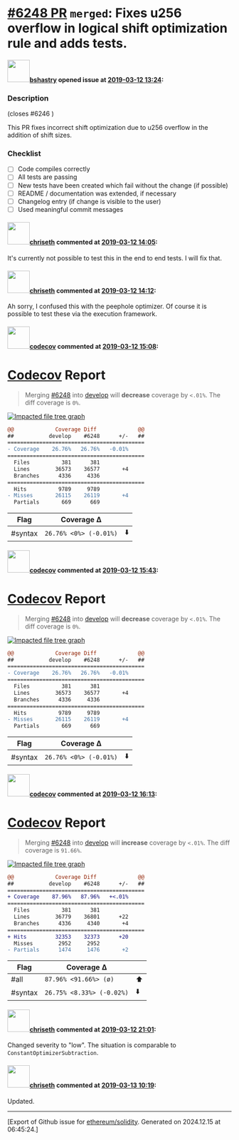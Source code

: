 # [\#6248 PR](https://github.com/ethereum/solidity/pull/6248) `merged`: Fixes u256 overflow in logical shift optimization rule and adds tests.

#### <img src="https://avatars.githubusercontent.com/u/2388185?v=4" width="50">[bshastry](https://github.com/bshastry) opened issue at [2019-03-12 13:24](https://github.com/ethereum/solidity/pull/6248):

### Description

(closes #6246 )

This PR fixes incorrect shift optimization due to u256 overflow in the addition of shift sizes.

### Checklist
- [ ] Code compiles correctly
- [ ] All tests are passing
- [ ] New tests have been created which fail without the change (if possible)
- [ ] README / documentation was extended, if necessary
- [ ] Changelog entry (if change is visible to the user)
- [ ] Used meaningful commit messages

#### <img src="https://avatars.githubusercontent.com/u/9073706?v=4" width="50">[chriseth](https://github.com/chriseth) commented at [2019-03-12 14:05](https://github.com/ethereum/solidity/pull/6248#issuecomment-472014828):

It's currently not possible to test this in the end to end tests. I will fix that.

#### <img src="https://avatars.githubusercontent.com/u/9073706?v=4" width="50">[chriseth](https://github.com/chriseth) commented at [2019-03-12 14:12](https://github.com/ethereum/solidity/pull/6248#issuecomment-472017305):

Ah sorry, I confused this with the peephole optimizer. Of course it is possible to test these via the execution framework.

#### <img src="https://avatars.githubusercontent.com/in/254?v=4" width="50">[codecov](https://github.com/apps/codecov) commented at [2019-03-12 15:08](https://github.com/ethereum/solidity/pull/6248#issuecomment-472040739):

# [Codecov](https://codecov.io/gh/ethereum/solidity/pull/6248?src=pr&el=h1) Report
> Merging [#6248](https://codecov.io/gh/ethereum/solidity/pull/6248?src=pr&el=desc) into [develop](https://codecov.io/gh/ethereum/solidity/commit/cfefa2c1d1ff68ded8124e5115a2228496788514?src=pr&el=desc) will **decrease** coverage by `<.01%`.
> The diff coverage is `0%`.

[![Impacted file tree graph](https://codecov.io/gh/ethereum/solidity/pull/6248/graphs/tree.svg?width=650&token=87PGzVEwU0&height=150&src=pr)](https://codecov.io/gh/ethereum/solidity/pull/6248?src=pr&el=tree)

```diff
@@             Coverage Diff             @@
##           develop    #6248      +/-   ##
===========================================
- Coverage    26.76%   26.76%   -0.01%     
===========================================
  Files          381      381              
  Lines        36573    36577       +4     
  Branches      4336     4336              
===========================================
  Hits          9789     9789              
- Misses       26115    26119       +4     
  Partials       669      669
```

| Flag | Coverage Δ | |
|---|---|---|
| #syntax | `26.76% <0%> (-0.01%)` | :arrow_down: |

#### <img src="https://avatars.githubusercontent.com/in/254?v=4" width="50">[codecov](https://github.com/apps/codecov) commented at [2019-03-12 15:43](https://github.com/ethereum/solidity/pull/6248#issuecomment-472055073):

# [Codecov](https://codecov.io/gh/ethereum/solidity/pull/6248?src=pr&el=h1) Report
> Merging [#6248](https://codecov.io/gh/ethereum/solidity/pull/6248?src=pr&el=desc) into [develop](https://codecov.io/gh/ethereum/solidity/commit/cfefa2c1d1ff68ded8124e5115a2228496788514?src=pr&el=desc) will **decrease** coverage by `<.01%`.
> The diff coverage is `0%`.

[![Impacted file tree graph](https://codecov.io/gh/ethereum/solidity/pull/6248/graphs/tree.svg?width=650&token=87PGzVEwU0&height=150&src=pr)](https://codecov.io/gh/ethereum/solidity/pull/6248?src=pr&el=tree)

```diff
@@             Coverage Diff             @@
##           develop    #6248      +/-   ##
===========================================
- Coverage    26.76%   26.76%   -0.01%     
===========================================
  Files          381      381              
  Lines        36573    36577       +4     
  Branches      4336     4336              
===========================================
  Hits          9789     9789              
- Misses       26115    26119       +4     
  Partials       669      669
```

| Flag | Coverage Δ | |
|---|---|---|
| #syntax | `26.76% <0%> (-0.01%)` | :arrow_down: |

#### <img src="https://avatars.githubusercontent.com/in/254?v=4" width="50">[codecov](https://github.com/apps/codecov) commented at [2019-03-12 16:13](https://github.com/ethereum/solidity/pull/6248#issuecomment-472068503):

# [Codecov](https://codecov.io/gh/ethereum/solidity/pull/6248?src=pr&el=h1) Report
> Merging [#6248](https://codecov.io/gh/ethereum/solidity/pull/6248?src=pr&el=desc) into [develop](https://codecov.io/gh/ethereum/solidity/commit/2f37cd0986148c06fcfc3b8fd28170385a34fb57?src=pr&el=desc) will **increase** coverage by `<.01%`.
> The diff coverage is `91.66%`.

[![Impacted file tree graph](https://codecov.io/gh/ethereum/solidity/pull/6248/graphs/tree.svg?width=650&token=87PGzVEwU0&height=150&src=pr)](https://codecov.io/gh/ethereum/solidity/pull/6248?src=pr&el=tree)

```diff
@@             Coverage Diff             @@
##           develop    #6248      +/-   ##
===========================================
+ Coverage    87.96%   87.96%   +<.01%     
===========================================
  Files          381      381              
  Lines        36779    36801      +22     
  Branches      4336     4340       +4     
===========================================
+ Hits         32353    32373      +20     
  Misses        2952     2952              
- Partials      1474     1476       +2
```

| Flag | Coverage Δ | |
|---|---|---|
| #all | `87.96% <91.66%> (ø)` | :arrow_up: |
| #syntax | `26.75% <8.33%> (-0.02%)` | :arrow_down: |

#### <img src="https://avatars.githubusercontent.com/u/9073706?v=4" width="50">[chriseth](https://github.com/chriseth) commented at [2019-03-12 21:01](https://github.com/ethereum/solidity/pull/6248#issuecomment-472179470):

Changed severity to "low". The situation is comparable to `ConstantOptimizerSubtraction`.

#### <img src="https://avatars.githubusercontent.com/u/9073706?v=4" width="50">[chriseth](https://github.com/chriseth) commented at [2019-03-13 10:19](https://github.com/ethereum/solidity/pull/6248#issuecomment-472362659):

Updated.


-------------------------------------------------------------------------------



[Export of Github issue for [ethereum/solidity](https://github.com/ethereum/solidity). Generated on 2024.12.15 at 06:45:24.]
